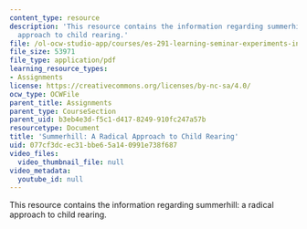 ```yaml
---
content_type: resource
description: 'This resource contains the information regarding summerhill: a radical
  approach to child rearing.'
file: /ol-ocw-studio-app/courses/es-291-learning-seminar-experiments-in-education-spring-2003/077cf3dcec31bbe65a140991e738f687_MITES_291S03_9a_summerhil.pdf
file_size: 53971
file_type: application/pdf
learning_resource_types:
- Assignments
license: https://creativecommons.org/licenses/by-nc-sa/4.0/
ocw_type: OCWFile
parent_title: Assignments
parent_type: CourseSection
parent_uid: b3eb4e3d-f5c1-d417-8249-910fc247a57b
resourcetype: Document
title: 'Summerhill: A Radical Approach to Child Rearing'
uid: 077cf3dc-ec31-bbe6-5a14-0991e738f687
video_files:
  video_thumbnail_file: null
video_metadata:
  youtube_id: null
---
```

This resource contains the information regarding summerhill: a radical approach to child rearing.